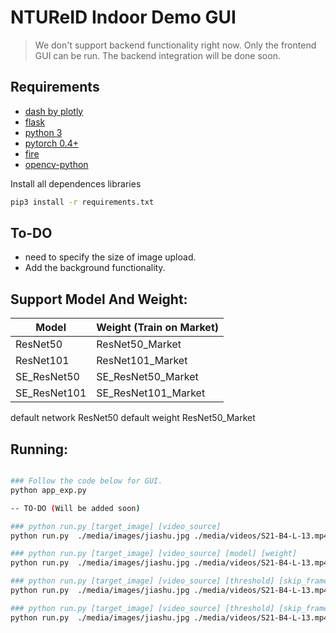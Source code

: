 # NTUReID Indoor Demo GUI

> We don't support backend functionality right now. Only the frontend GUI can be run. The backend integration will be done soon. 

## Requirements
- [dash by plotly](https://dash.plot.ly/)
- [flask](https://palletsprojects.com/p/flask/)
- [python 3](https://www.python.org/downloads/)
- [pytorch 0.4+ ](https://pytorch.org/)
- [fire](https://github.com/google/python-fire)
- [opencv-python](https://pypi.org/project/opencv-python/)

Install all dependences libraries
``` bash
pip3 install -r requirements.txt
```

## To-DO
- need to specify the size of image upload.
- Add the background functionality. 


## Support Model And Weight:
| __Model__ | __Weight (Train on Market)__ |
|-----------|------------|
| ResNet50 | ResNet50_Market |
| ResNet101 | ResNet101_Market |
| SE_ResNet50 | SE_ResNet50_Market |
| SE_ResNet101 | SE_ResNet101_Market |

default network ResNet50
default weight ResNet50_Market

## Running:

``` bash

### Follow the code below for GUI. 
python app_exp.py

-- TO-DO (Will be added soon)

### python run.py [target_image] [video_source]
python run.py  ./media/images/jiashu.jpg ./media/videos/S21-B4-L-13.mp4

### python run.py [target_image] [video_source] [model] [weight]
python run.py  ./media/images/jiashu.jpg ./media/videos/S21-B4-L-13.mp4 ResNet101 ResNet101_Market

### python run.py [target_image] [video_source] [threshold] [skip_frame]
python run.py  ./media/images/jiashu.jpg ./media/videos/S21-B4-L-13.mp4 400 5

### python run.py [target_image] [video_source] [threshold] [skip_frame] [yolo_device] [reid_device]
python run.py  ./media/images/jiashu.jpg ./media/videos/S21-B4-L-13.mp4 --yolo_device='cuda:0' --reid_device='cuda:1'
```
